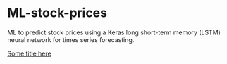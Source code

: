 # ML-stock-prices
ML to predict stock prices using a Keras long short-term memory (LSTM) neural network for times series forecasting.

[Some title here](TeslaStocks.pdf)
